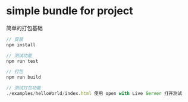 # simple bundle for project

简单的打包基础

```js
// 安装
npm install

// 测试功能
npm run test

// 打包
npm run build

// 测试打包功能
./examples/helloWorld/index.html 使用 open with Live Server 打开测试
```
